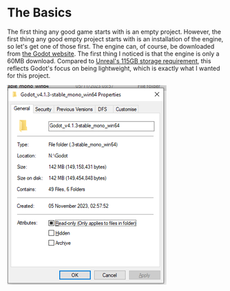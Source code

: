 # The Basics

The first thing any good game starts with is an empty project. However, the first thing any good empty project starts with is an installation of the engine, so let's get one of those first. 
The engine can, of course, be downloaded from [the Godot website](https://godotengine.org/download/windows/).
The first thing I noticed is that the engine is only a 60MB download. Compared to [Unreal's 115GB storage requirement](https://catnessgames.com/blog/unreal-engine-5-equirements/), 
this reflects Godot's focus on being lightweight, which is exactly what I wanted for this project.

![Godot takes up less than 150MB when fully extracted.](../images/GodotFileSize.png)
